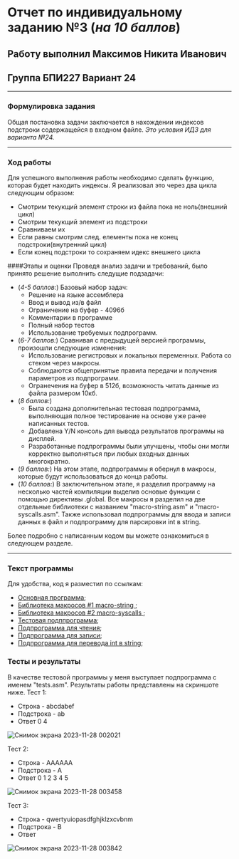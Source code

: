 # Отчет по индивидуальному заданию №3 (*на 10 баллов*)
## Работу выполнил Максимов Никита Иванович 
## Группа БПИ227 Вариант 24
___
### Формулировка задания
Общая постановка задачи заключается в нахождении индексов подстроки содержащейся в входном файле.
*Это условия ИДЗ для варианта №24.*
___
### Ход работы
Для успешного выполнения работы необходимо сделать функцию, которая будет находить индексы. Я реализовал это через два цикла следующим образом:
+ Смотрим текукщий элемент строки из файла пока не ноль(внешний  цикл)
+ Смотрим текукщий элемент из подстроки
+ Сравниваем их
+ Если равны смотрим след. елементы пока не конец подстроки(внутренний цикл)
+ Если конец подстроки то сохраняем идекс внешнего цикла

####Этапы и оценки
Проведя анализ задачи и требований, было принято решение выполнить следущие подзадачи:
+ (*4-5 баллов:*) Базовый набор задач:
  + Решение на языке ассемблера
  + Ввод и вывод из/в файл
  + Ограничение на буфер - 4096б
  + Комментарии в программе
  + Полный набор тестов
  + Использование требуемых подпрограмм.
+ (*6-7 баллов:*) Сравнивая с предыдущей версией программы, произошли следующие изменения:
  + Использование регистровых и локальных переменных. Работа со стеком через макросы.
  + Соблюдаются общепринятые правила передачи и получения параметров из подпрограмм.
  + Огранечения на буфер в 512б, возможность читать данные из файла размером 10кб.
+ (*8 баллов:*)
  + Была создана дополнительная тестовая подпрограмма, выполняющая полное тестирование на основе уже ранее написанных тестов.
  + Добавлена Y/N консоль для вывода результатов программы на дисплей.
  + Разработанные подпрограммы были улучшены, чтобы они могли корректно выполняться при любых входных данных многократно.
+ (*9 баллов:*) На этом этапе, подпрограммы я обернул в макросы, которые будут использоваться до конца работы. 
+ (*10 баллов:*) В заключительном этапе, я разделил программу на несколько частей компиляции выделив основые функции с помощью директивы .global. Все макросы я разделил на две отдельные библиотеки с названием "macro-string.asm" и "macro-syscalls.asm". Также использовал подпрограммы для ввода и записи данных в файл и подпрограмму для парсировки int в string.
  
Более подробно с написанным кодом вы можете ознакомиться в следующем разделе.
___
### Текст программы
Для удобства, код я разместил по ссылкам:
+ [Основная программа](IDZ3.asm);
+ [Библиотека макросов #1 macro-string ](macro-string.asm);
+ [Библиотека макросов #2 macro-syscalls ](macro-syscalls.asm);
+ [Тестовая подппрограмма](tests.asm);
+ [Подпрограмма для чтения](read_from_file.asm);
+ [Подпрограмма для записи](write_to_file.asm);
+ [Подпрограмма для перевода int в string](int_to_string.asm);

### Тесты и результаты
В качестве тестовой программы у меня выступает подпрограмма с именем "tests.asm". Результаты работы представлены на скриншоте ниже.
Тест 1:
+ Cтрока - abcdabef
+ Подстрока - ab
+ Ответ 0 4
  
![Снимок экрана 2023-11-28 002021](https://github.com/waksimusss/IDZ_Rars_3/assets/113054845/31502c31-2e23-4ed4-b8f5-72fc6eef6dcb)

Тест 2:
+ Cтрока - AAAAAA
+ Подстрока - A
+ Ответ 0 1 2 3 4 5
  
![Снимок экрана 2023-11-28 003458](https://github.com/waksimusss/IDZ_Rars_3/assets/113054845/c7650881-8108-4185-98c0-b724eff97ce2)

Тест 3:
+ Cтрока - qwertyuiopasdfghjklzxcvbnm
+ Подстрока - B
+ Ответ

![Снимок экрана 2023-11-28 003842](https://github.com/waksimusss/IDZ_Rars_3/assets/113054845/7ccd1d77-48c5-458b-9f8d-71d6f25a3677)


